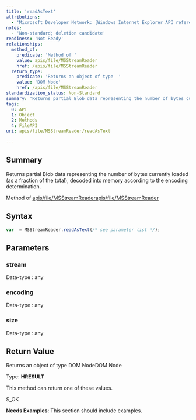 ```yaml
---
title: 'readAsText'
attributions:
  - 'Microsoft Developer Network: [Windows Internet Explorer API reference Article](http://msdn.microsoft.com/en-us/library/ie/hh828809%28v=vs.85%29.aspx)'
notes:
  - 'Non-standard; deletion candidate'
readiness: 'Not Ready'
relationships:
  method_of:
    predicate: 'Method of '
    value: apis/file/MSStreamReader
    href: /apis/file/MSStreamReader
  return_type:
    predicate: 'Returns an object of type  '
    value: 'DOM Node'
    href: /apis/file/MSStreamReader
standardization_status: Non-Standard
summary: 'Returns partial Blob data representing the number of bytes currently loaded (as a fraction of the total), decoded into memory according to the encoding determination.'
tags:
  0: API
  1: Object
  2: Methods
  4: FileAPI
uri: apis/file/MSStreamReader/readAsText

---
```

## Summary

Returns partial Blob data representing the number of bytes currently loaded (as a fraction of the total), decoded into memory according to the encoding determination.

Method of [apis/file/MSStreamReader](/apis/file/MSStreamReader)[apis/file/MSStreamReader](/apis/file/MSStreamReader)

## Syntax

``` js
var  = MSStreamReader.readAsText(/* see parameter list */);
```

## Parameters

### stream

 Data-type
:   any

### encoding

 Data-type
:   any

### size

 Data-type
:   any

## Return Value

Returns an object of type DOM NodeDOM Node

Type: **HRESULT**

This method can return one of these values.

S\_OK

**Needs Examples**: This section should include examples.

